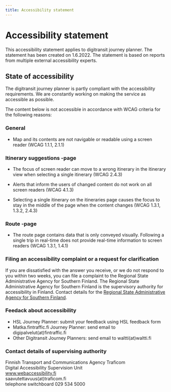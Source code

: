 ```yaml
---
title: Accessibility statement
---
```


# Accessibility statement

This accessibility statement applies to digitransit journey planner. The statement has been created on 1.6.2022. The statement is based on reports from multiple external accessibility experts.

## State of accessibility

The digitransit journey planner is partly compliant with the accessibility requirements. We are constantly working on making the service as accessible as possible.

The content below is not accessible in accordance with WCAG criteria for the following reasons:

### General

- Map and its contents are not navigable or readable using a screen reader (WCAG 1.1.1, 2.1.1)

### Itinerary suggestions -page

- The focus of screen reader can move to a wrong itinerary in the itinerary view when selecting a single itinerary (WCAG 2.4.3)

- Alerts that inform the users of changed content do not work on all screen readers (WCAG 4.1.3)

- Selecting a single itinerary on the itineraries page causes the focus to stay in the middle of the page when the content changes (WCAG 1.3.1, 1.3.2, 2.4.3)

### Route -page

- The route page contains data that is only conveyed visually. Following a single trip in real-time does not provide real-time information to screen readers (WCAG 1.3.1, 1.4.1)

### Filing an accessibility complaint or a request for clarification

If you are dissatisfied with the answer you receive, or we do not respond to you within two weeks, you can file a complaint to the Regional State Administrative Agency for Southern Finland. The Regional State Administrative Agency for Southern Finland is the supervisory authority for accessibility in Finland. Contact details for the [Regional State Administrative Agency for Southern Finland](https://www.saavutettavuusvaatimukset.fi/kayttajan-oikeudet/).

### Feedack about accessibility

- HSL Journey Planner: submit your feedback using HSL feedback form<br>
- Matka.fintraffic.fi Journey Planner: send email to digipalvelut(at)fintraffic.fi<br>
- Other Digitransit Journey Planners: send email to waltti(at)waltti.fi<br>

### Contact details of supervising authority

Finnish Transport and Communications Agency Traficom <br>
Digital Accessibility Supervision Unit <br>
www.webaccessibility.fi <br>
saavutettavuus(at)traficom.fi <br>
telephone switchboard 029 534 5000


